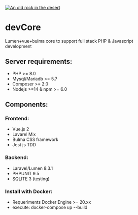 [![An old rock in the desert](https://www.delimce.com/images/github_dev_logo.png "go to develemento")](http://delimce.com)
# devCore
Lumen+vue+bulma core to support full stack PHP &amp; Javascript development

## Server requirements:
* PHP >= 8.0
* Mysql/Mariadb >= 5.7
* Composer >= 2.0
* Nodejs >=14 & npm >= 6.0

## Components:
### Frontend:
* Vue.js 2
* Lavarel Mix
* Bulma CSS framework
* Jest js TDD

### Backend:
* Laravel/Lumen 8.3.1
* PHPUNIT 9.5
* SQLITE 3 (testing)

### Install with Docker:
* Requeriments Docker Engine >= 20.xx
* execute: docker-compose up --build
